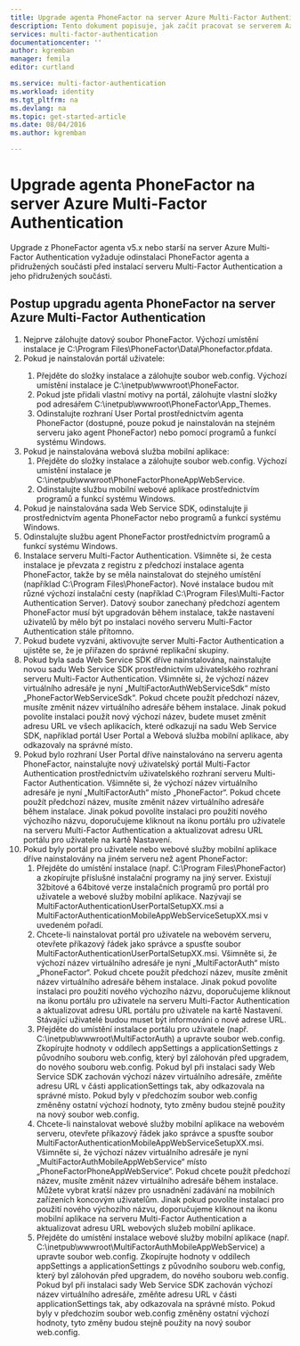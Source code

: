 ```yaml
---
title: Upgrade agenta PhoneFactor na server Azure Multi-Factor Authentication
description: Tento dokument popisuje, jak začít pracovat se serverem Azure MFA a postup upgradu ze staršího agenta phonefactor.
services: multi-factor-authentication
documentationcenter: ''
author: kgremban
manager: femila
editor: curtland

ms.service: multi-factor-authentication
ms.workload: identity
ms.tgt_pltfrm: na
ms.devlang: na
ms.topic: get-started-article
ms.date: 08/04/2016
ms.author: kgremban

---
```

# Upgrade agenta PhoneFactor na server Azure Multi-Factor Authentication
Upgrade z PhoneFactor agenta v5.x nebo starší na server Azure Multi-Factor Authentication vyžaduje odinstalaci PhoneFactor agenta a přidružených součásti před instalací serveru Multi-Factor Authentication a jeho přidružených součásti.

## Postup upgradu agenta PhoneFactor na server Azure Multi-Factor Authentication
<ol>
<li>Nejprve zálohujte datový soubor PhoneFactor. Výchozí umístění instalace je C:\Program Files\PhoneFactor\Data\Phonefactor.pfdata.


<li>Pokud je nainstalován portál uživatele:</li>
<ol>
<li>Přejděte do složky instalace a zálohujte soubor web.config. Výchozí umístění instalace je C:\inetpub\wwwroot\PhoneFactor.</li>


<li>Pokud jste přidali vlastní motivy na portál, zálohujte vlastní složky pod adresářem C:\inetpub\wwwroot\PhoneFactor\App_Themes.</li>


<li>Odinstalujte rozhraní User Portal prostřednictvím agenta PhoneFactor (dostupné, pouze pokud je nainstalován na stejném serveru jako agent PhoneFactor) nebo pomocí programů a funkcí systému Windows.</li></ol>




<li>Pokud je nainstalována webová služba mobilní aplikace:

<ol>
<li>Přejděte do složky instalace a zálohujte soubor web.config. Výchozí umístění instalace je C:\inetpub\wwwroot\PhoneFactorPhoneAppWebService.</li>
<li>Odinstalujte službu mobilní webové aplikace prostřednictvím programů a funkcí systému Windows.</li></ol>

<li>Pokud je nainstalována sada Web Service SDK, odinstalujte ji prostřednictvím agenta PhoneFactor nebo programů a funkcí systému Windows.

<li>Odinstalujte službu agent PhoneFactor prostřednictvím programů a funkcí systému Windows.

<li>Instalace serveru Multi-Factor Authentication. Všimněte si, že cesta instalace je převzata z registru z předchozí instalace agenta PhoneFactor, takže by se měla nainstalovat do stejného umístění (například C:\Program Files\PhoneFactor). Nové instalace budou mít různé výchozí instalační cesty (například C:\Program Files\Multi-Factor Authentication Server). Datový soubor zanechaný předchozí agentem PhoneFactor musí být upgradován během instalace, takže nastavení uživatelů by mělo být po instalaci nového serveru Multi-Factor Authentication stále přítomno.

<li>Pokud budete vyzváni, aktivovujte server Multi-Factor Authentication a ujistěte se, že je přiřazen do správné replikační skupiny.

<li>Pokud byla sada Web Service SDK dříve nainstalována, nainstalujte novou sadu Web Service SDK prostřednictvím uživatelského rozhraní serveru Multi-Factor Authentication. Všimněte si, že výchozí název virtuálního adresáře je nyní „MultiFactorAuthWebServiceSdk“ místo „PhoneFactorWebServiceSdk“. Pokud chcete použít předchozí název, musíte změnit název virtuálního adresáře během instalace. Jinak pokud povolíte instalaci použít nový výchozí název, budete muset změnit adresu URL ve všech aplikacích, které odkazují na sadu Web Service SDK, například portál User Portal a Webová služba mobilní aplikace, aby odkazovaly na správné místo.

<li>Pokud bylo rozhraní User Portal dříve nainstalováno na serveru agenta PhoneFactor, nainstalujte nový uživatelský portál Multi-Factor Authentication prostřednictvím uživatelského rozhraní serveru Multi-Factor Authentication. Všimněte si, že výchozí název virtuálního adresáře je nyní „MultiFactorAuth“ místo „PhoneFactor“. Pokud chcete použít předchozí název, musíte změnit název virtuálního adresáře během instalace. Jinak pokud povolíte instalaci pro použití nového výchozího názvu, doporučujeme kliknout na ikonu portálu pro uživatele na serveru Multi-Factor Authentication a aktualizovat adresu URL portálu pro uživatele na kartě Nastavení.

<li>Pokud byly portál pro uživatele nebo webové služby mobilní aplikace dříve nainstalovány na jiném serveru než agent PhoneFactor:

<ol>
<li>Přejděte do umístění instalace (např. C:\Program Files\PhoneFactor) a zkopírujte příslušné instalační programy na jiný server. Existují 32bitové a 64bitové verze instalačních programů pro portál pro uživatele a webové služby mobilní aplikace. Nazývají se MultiFactorAuthenticationUserPortalSetupXX.msi a MultiFactorAuthenticationMobileAppWebServiceSetupXX.msi v uvedeném pořadí.</li>
<li>Chcete-li nainstalovat portál pro uživatele na webovém serveru, otevřete příkazový řádek jako správce a spusťte soubor MultiFactorAuthenticationUserPortalSetupXX.msi. Všimněte si, že výchozí název virtuálního adresáře je nyní „MultiFactorAuth“ místo „PhoneFactor“. Pokud chcete použít předchozí název, musíte změnit název virtuálního adresáře během instalace. Jinak pokud povolíte instalaci pro použití nového výchozího názvu, doporučujeme kliknout na ikonu portálu pro uživatele na serveru Multi-Factor Authentication a aktualizovat adresu URL portálu pro uživatele na kartě Nastavení. Stávající uživatelé budou muset být informováni o nové adrese URL.</li>
<li>Přejděte do umístění instalace portálu pro uživatele (např. C:\inetpub\wwwroot\MultiFactorAuth) a upravte soubor web.config. Zkopírujte hodnoty v oddílech appSettings a applicationSettings z původního souboru web.config, který byl zálohován před upgradem, do nového souboru web.config. Pokud byl při instalaci sady Web Service SDK zachován výchozí název virtuálního adresáře, změňte adresu URL v části applicationSettings tak, aby odkazovala na správné místo. Pokud byly v předchozím soubor web.config změněny ostatní výchozí hodnoty, tyto změny budou stejně použity na nový soubor web.config.</li>
<li>Chcete-li nainstalovat webové služby mobilní aplikace na webovém serveru, otevřete příkazový řádek jako správce a spusťte soubor MultiFactorAuthenticationMobileAppWebServiceSetupXX.msi. Všimněte si, že výchozí název virtuálního adresáře je nyní „MultiFactorAuthMobileAppWebService“ místo „PhoneFactorPhoneAppWebService“. Pokud chcete použít předchozí název, musíte změnit název virtuálního adresáře během instalace. Můžete vybrat kratší název pro usnadnění zadávání na mobilních zařízeních koncovým uživatelům. Jinak pokud povolíte instalaci pro použití nového výchozího názvu, doporučujeme kliknout na ikonu mobilní aplikace na serveru Multi-Factor Authentication a aktualizovat adresu URL webových služeb mobilní aplikace.</li>
<li>Přejděte do umístění instalace webové služby mobilní aplikace (např. C:\inetpub\wwwroot\MultiFactorAuthMobileAppWebService) a upravte soubor web.config. Zkopírujte hodnoty v oddílech appSettings a applicationSettings z původního souboru web.config, který byl zálohován před upgradem, do nového souboru web.config. Pokud byl při instalaci sady Web Service SDK zachován výchozí název virtuálního adresáře, změňte adresu URL v části applicationSettings tak, aby odkazovala na správné místo. Pokud byly v předchozím soubor web.config změněny ostatní výchozí hodnoty, tyto změny budou stejně použity na nový soubor web.config.</li></ol>



<!--HONumber=Sep16_HO3-->


